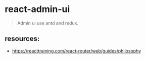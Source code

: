 # react-admin-ui
> Admin ui use antd and redux.

## resources:
+ https://reacttraining.com/react-router/web/guides/philosophy